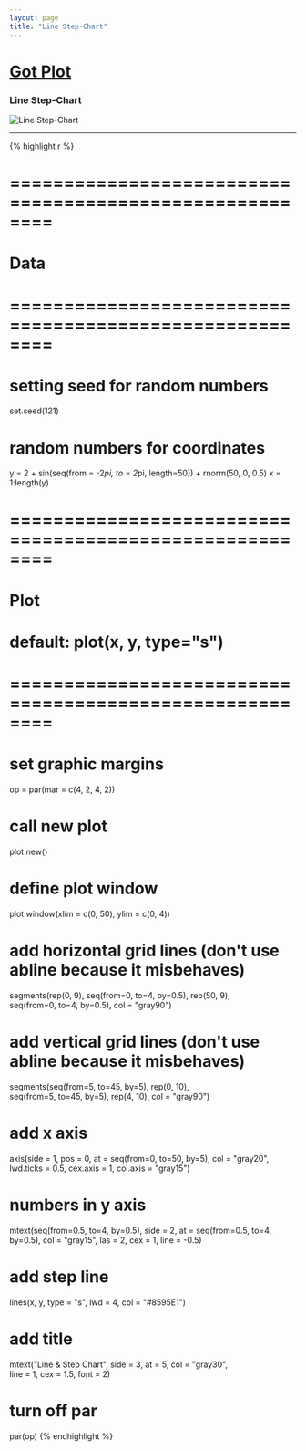 ```yaml
---
layout: page
title: "Line Step-Chart"
---
```


# [Got Plot](/gotplot) 

### Line Step-Chart 

![Line Step-Chart](../images/line-step-chart.png) 

-----

{% highlight r %} 
# ======================================================== 
# Data 
# ======================================================== 
# setting seed for random numbers 
set.seed(121) 
 
# random numbers for coordinates 
y = 2 + sin(seq(from = -2*pi, to = 2*pi, length=50)) + rnorm(50, 0, 0.5) 
x = 1:length(y) 
 
 
# ======================================================== 
# Plot 
# default: plot(x, y, type="s") 
# ======================================================== 
# set graphic margins 
op = par(mar = c(4, 2, 4, 2)) 
# call new plot 
plot.new() 
# define plot window 
plot.window(xlim = c(0, 50), ylim = c(0, 4)) 
# add horizontal grid lines (don't use abline because it misbehaves) 
segments(rep(0, 9), seq(from=0, to=4, by=0.5), rep(50, 9),  
         seq(from=0, to=4, by=0.5), col = "gray90") 
# add vertical grid lines (don't use abline because it misbehaves) 
segments(seq(from=5, to=45, by=5), rep(0, 10),  
         seq(from=5, to=45, by=5), rep(4, 10), col = "gray90") 
# add x axis 
axis(side = 1, pos = 0, at = seq(from=0, to=50, by=5), col = "gray20",  
     lwd.ticks = 0.5, cex.axis = 1, col.axis = "gray15") 
# numbers in y axis 
mtext(seq(from=0.5, to=4, by=0.5), side = 2, at = seq(from=0.5, to=4, by=0.5), 
      col = "gray15", las = 2, cex = 1, line = -0.5) 
# add step line 
lines(x, y, type = "s", lwd = 4, col = "#8595E1") 
# add title 
mtext("Line & Step Chart", side = 3, at = 5, col = "gray30",  
      line = 1, cex = 1.5, font = 2) 
# turn off par 
par(op) 
{% endhighlight %} 

